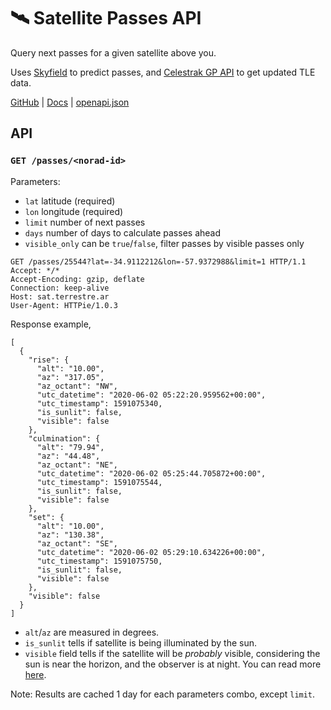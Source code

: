 # 🛰️ Satellite Passes API

Query next passes for a given satellite above you.

Uses [Skyfield](https://github.com/skyfielders/python-skyfield) to predict passes, and [Celestrak GP API](https://celestrak.com/NORAD/documentation/gp-data-formats.php) to get updated TLE data.

[GitHub](https://github.com/redraw/satellite-passes-api) | [Docs](https://satellites.fly.dev/docs) | [openapi.json](https://github.com/redraw/satellite-passes-api/blob/master/app/static/openapi.json)

## API
### `GET /passes/<norad-id>`

Parameters:

- `lat` latitude (required)
- `lon` longitude (required)
- `limit` number of next passes
- `days` number of days to calculate passes ahead
- `visible_only` can be `true`/`false`, filter passes by visible passes only

```
GET /passes/25544?lat=-34.9112212&lon=-57.9372988&limit=1 HTTP/1.1
Accept: */*
Accept-Encoding: gzip, deflate
Connection: keep-alive
Host: sat.terrestre.ar
User-Agent: HTTPie/1.0.3
```
Response example,
```
[
  {
    "rise": {
      "alt": "10.00",
      "az": "317.05",
      "az_octant": "NW",
      "utc_datetime": "2020-06-02 05:22:20.959562+00:00",
      "utc_timestamp": 1591075340,
      "is_sunlit": false,
      "visible": false
    },
    "culmination": {
      "alt": "79.94",
      "az": "44.48",
      "az_octant": "NE",
      "utc_datetime": "2020-06-02 05:25:44.705872+00:00",
      "utc_timestamp": 1591075544,
      "is_sunlit": false,
      "visible": false
    },
    "set": {
      "alt": "10.00",
      "az": "130.38",
      "az_octant": "SE",
      "utc_datetime": "2020-06-02 05:29:10.634226+00:00",
      "utc_timestamp": 1591075750,
      "is_sunlit": false,
      "visible": false
    },
    "visible": false
  }
]
```
- `alt`/`az` are measured in degrees.
- `is_sunlit` tells if satellite is being illuminated by the sun.
- `visible` field tells if the satellite will be _probably_ visible, considering the sun is near the horizon, and the observer is at night. You can read more [here](https://www.heavens-above.com/faq.aspx).

Note: Results are cached 1 day for each parameters combo, except `limit`.
